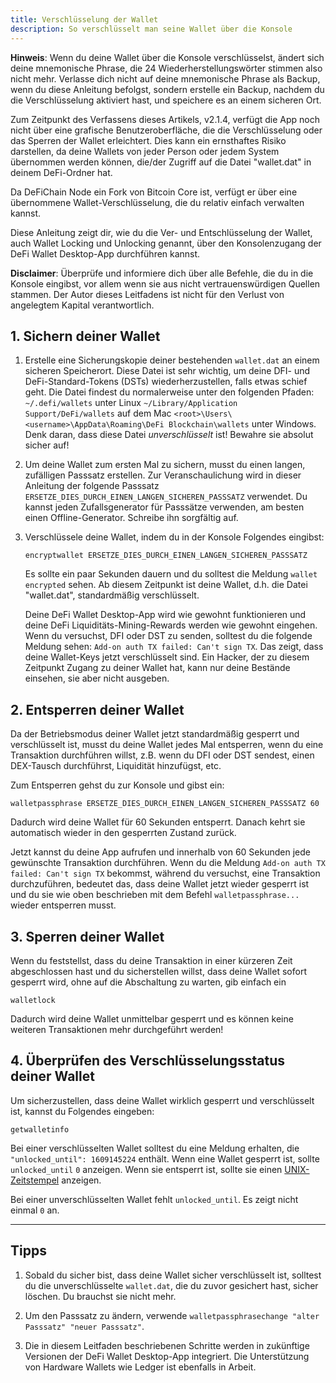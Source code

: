 ```yaml
---
title: Verschlüsselung der Wallet
description: So verschlüsselt man seine Wallet über die Konsole
---
```


**Hinweis**: Wenn du deine Wallet über die Konsole verschlüsselst, ändert sich deine mnemonische Phrase, die 24 Wiederherstellungswörter stimmen also nicht mehr. Verlasse dich nicht auf deine mnemonische Phrase als Backup, wenn du diese Anleitung befolgst, sondern erstelle ein Backup, nachdem du die Verschlüsselung aktiviert hast, und speichere es an einem sicheren Ort.

Zum Zeitpunkt des Verfassens dieses Artikels, v2.1.4, verfügt die App noch nicht über eine grafische Benutzeroberfläche, die die Verschlüsselung oder das Sperren der Wallet erleichtert. Dies kann ein ernsthaftes Risiko darstellen, da deine Wallets von jeder Person oder jedem System übernommen werden können, die/der Zugriff auf die Datei "wallet.dat" in deinem DeFi-Ordner hat.

Da DeFiChain Node ein Fork von Bitcoin Core ist, verfügt er über eine übernommene Wallet-Verschlüsselung, die du relativ einfach verwalten kannst.

Diese Anleitung zeigt dir, wie du die Ver- und Entschlüsselung der Wallet, auch Wallet Locking und Unlocking genannt, über den Konsolenzugang der DeFi Wallet Desktop-App durchführen kannst. 

**Disclaimer**: Überprüfe und informiere dich über alle Befehle, die du in die Konsole eingibst, vor allem wenn sie aus nicht vertrauenswürdigen Quellen stammen. Der Autor dieses Leitfadens ist nicht für den Verlust von angelegtem Kapital verantwortlich.

## 1. Sichern deiner Wallet

1. Erstelle eine Sicherungskopie deiner bestehenden `wallet.dat` an einem sicheren Speicherort. Diese Datei ist sehr wichtig, um deine DFI- und DeFi-Standard-Tokens (DSTs) wiederherzustellen, falls etwas schief geht. Die Datei findest du normalerweise unter den folgenden Pfaden:
  `~/.defi/wallets` unter Linux
  `~/Library/Application Support/DeFi/wallets` auf dem Mac
  `<root>\Users\<username>\AppData\Roaming\DeFi Blockchain\wallets` unter Windows.
  Denk daran, dass diese Datei _unverschlüsselt_ ist! Bewahre sie absolut sicher auf!

2. Um deine Wallet zum ersten Mal zu sichern, musst du einen langen, zufälligen Passsatz erstellen. Zur Veranschaulichung wird in dieser Anleitung der folgende Passsatz `ERSETZE_DIES_DURCH_EINEN_LANGEN_SICHEREN_PASSSATZ` verwendet. Du kannst jeden Zufallsgenerator für Passsätze verwenden, am besten einen Offline-Generator. Schreibe ihn sorgfältig auf.

3. Verschlüssele deine Wallet, indem du in der Konsole Folgendes eingibst: 

    ```
    encryptwallet ERSETZE_DIES_DURCH_EINEN_LANGEN_SICHEREN_PASSSATZ
    ```

    Es sollte ein paar Sekunden dauern und du solltest die Meldung `wallet encrypted` sehen.  Ab diesem Zeitpunkt ist deine Wallet, d.h. die Datei "wallet.dat", standardmäßig verschlüsselt. 

    Deine DeFi Wallet Desktop-App wird wie gewohnt funktionieren und deine DeFi Liquiditäts-Mining-Rewards werden wie gewohnt eingehen. Wenn du versuchst, DFI oder DST zu senden, solltest du die folgende Meldung sehen: `Add-on auth TX failed: Can't sign TX`. Das zeigt, dass deine Wallet-Keys jetzt verschlüsselt sind. Ein Hacker, der zu diesem Zeitpunkt Zugang zu deiner Wallet hat, kann nur deine Bestände einsehen, sie aber nicht ausgeben.

## 2. Entsperren deiner Wallet

Da der Betriebsmodus deiner Wallet jetzt standardmäßig gesperrt und verschlüsselt ist, musst du deine Wallet jedes Mal entsperren, wenn du eine Transaktion durchführen willst, z.B. wenn du DFI oder DST sendest, einen DEX-Tausch durchführst, Liquidität hinzufügst, etc.

Zum Entsperren gehst du zur Konsole und gibst ein:

```
walletpassphrase ERSETZE_DIES_DURCH_EINEN_LANGEN_SICHEREN_PASSSATZ 60
```

Dadurch wird deine Wallet für 60 Sekunden entsperrt. Danach kehrt sie automatisch wieder in den gesperrten Zustand zurück.

Jetzt kannst du deine App aufrufen und innerhalb von 60 Sekunden jede gewünschte Transaktion durchführen. Wenn du die Meldung `Add-on auth TX failed: Can't sign TX` bekommst, während du versuchst, eine Transaktion durchzuführen, bedeutet das, dass deine Wallet jetzt wieder gesperrt ist und du sie wie oben beschrieben mit dem Befehl `walletpassphrase...`  wieder entsperren musst.

## 3. Sperren deiner Wallet

Wenn du feststellst, dass du deine Transaktion in einer kürzeren Zeit abgeschlossen hast und du sicherstellen willst, dass deine Wallet sofort gesperrt wird, ohne auf die Abschaltung zu warten, gib einfach ein

```
walletlock
```

Dadurch wird deine Wallet unmittelbar gesperrt und es können keine weiteren Transaktionen mehr durchgeführt werden!

## 4. Überprüfen des Verschlüsselungsstatus deiner Wallet

Um sicherzustellen, dass deine Wallet wirklich gesperrt und verschlüsselt ist, kannst du Folgendes eingeben:

```
getwalletinfo
```

Bei einer verschlüsselten Wallet solltest du eine Meldung erhalten, die `"unlocked_until": 1609145224` enthält. Wenn eine Wallet gesperrt ist, sollte `unlocked_until` `0` anzeigen. Wenn sie entsperrt ist, sollte sie einen [UNIX-Zeitstempel](https://www.epochconverter.com) anzeigen.

Bei einer unverschlüsselten Wallet fehlt `unlocked_until`. Es zeigt nicht einmal `0` an.

---

## Tipps

1. Sobald du sicher bist, dass deine Wallet sicher verschlüsselt ist, solltest du die unverschlüsselte `wallet.dat`, die du zuvor gesichert hast, sicher löschen. Du brauchst sie nicht mehr.

2. Um den Passsatz zu ändern, verwende `walletpassphrasechange "alter Passsatz" "neuer Passsatz"`.

3. Die in diesem Leitfaden beschriebenen Schritte werden in zukünftige Versionen der DeFi Wallet Desktop-App integriert. Die Unterstützung von Hardware Wallets wie Ledger ist ebenfalls in Arbeit.
